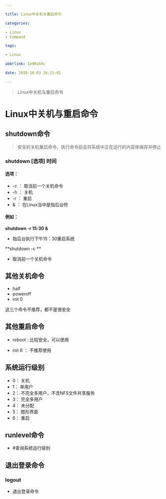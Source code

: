 ```yaml
---

title: Linux中关机与重启命令

categories:

- Linux
- Command

tags:

- Linux

abbrlink: 1b90a59c

date: 2018-10-03 16:21:01

---
```


> Linux中关机与重启命令

<!-- more -->

# Linux中关机与重启命令 #

## shutdown命令 ##

> 安全的关机重启命令，执行命令前会将系统中正在运行的内容体保存并停止

### shutdown [选项] 时间 ###

#### 选项： ####

- -c ： 取消前一个关机命令
- -h ： 关机
- -r ： 重启
- & ： 在Linux当中是指后台符

#### 例如： ####

**shutdown -r 15:30 &**

- 指后台执行下午15：30重启系统

**shutdown -c **

- 取消前一个关机命令

## 其他关机命令 ##

- half
- poweroff
- init 0

这三个命令不推荐，都不是很安全

## 其他重启命令 ##

- reboot : 比较安全，可以使用

- init 6 ： 不推荐使用

## 系统运行级别 ##

- 0： 关机
- 1： 单用户
- 2： 不完全多用户，不含NFS文件共享服务
- 3： 完全多用户
- 4： 未分配
- 5： 图形界面
- 6： 重启

## runlevel命令 ##

- #查询系统运行级别

## 退出登录命令 ##

### logout ###

- 退出登录命令
